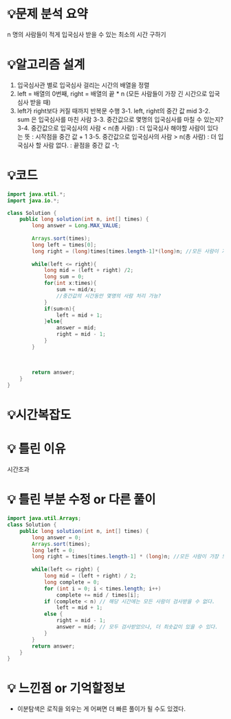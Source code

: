 # 💡**문제 분석 요약**

n 명의 사람들이 적게 입국심사 받을 수 있는 최소의 시간 구하기


# 💡**알고리즘 설계**

1. 입국심사관 별로 입국심사 걸리는 시간의 배열을 정렬
2. left = 배열의 0번째, right = 배열의 끝 * n (모든 사람들이 가장 긴 시간으로 입국 심사 받을 때)
3. left가 right보다 커질 때까지 반복문 수행
   3-1. left, right의 중간 값 mid
   3-2. sum 은 입국심사를 마친 사람
   3-3. 중간값으로 몇명의 입국심사를 마칠 수 있는지?
   3-4. 중간값으로 입국심사의 사람 < n(총 사람) : 더 입국심사 해야할 사람이 있다는 뜻 : 시작점을 중간 값 + 1
   3-5. 중간값으로 입국심사의 사람 > n(총 사람) : 더 입국심사 할 사람 없다. : 끝점을 중간 값 -1;

# 💡코드

```java
import java.util.*;
import java.io.*;

class Solution {
    public long solution(int n, int[] times) {
        long answer = Long.MAX_VALUE;
        
        Arrays.sort(times);
        long left = times[0];
        long right = (long)times[times.length-1]*(long)n; //모든 사람이 가장 긴 시간으로 입국 심사 받을 때
        
        while(left <= right){
            long mid = (left + right) /2;
            long sum = 0;
            for(int x:times){
                sum += mid/x;
                //중간값의 시간동안 몇명의 사람 처리 가능?
            }
            if(sum<n){
                left = mid + 1;
            }else{
                answer = mid;
                right = mid - 1;
            }
        }
        
        
        
        return answer;
    }
}
```

# 💡시간복잡도

# 💡 틀린 이유

시간초과

# 💡 틀린 부분 수정 or 다른 풀이
```java
import java.util.Arrays;
class Solution {
    public long solution(int n, int[] times) {
        long answer = 0;
        Arrays.sort(times);
        long left = 0;
        long right = times[times.length-1] * (long)n; //모든 사람이 가장 느리게 심사받음
        
        while(left <= right) {
            long mid = (left + right) / 2;
            long complete = 0;
            for (int i = 0; i < times.length; i++)
                complete += mid / times[i];
            if (complete < n) // 해당 시간에는 모든 사람이 검사받을 수 없다.
                left = mid + 1;
            else {
                right = mid - 1;
                answer = mid; // 모두 검사받았으나, 더 최솟값이 있을 수 있다.
            }
        }  
        return answer;
    }
}
```


# 💡 느낀점 or 기억할정보

- 이분탐색은 로직을 외우는 게 어쩌면 더 빠른 풀이가 될 수도 있겠다.
  
